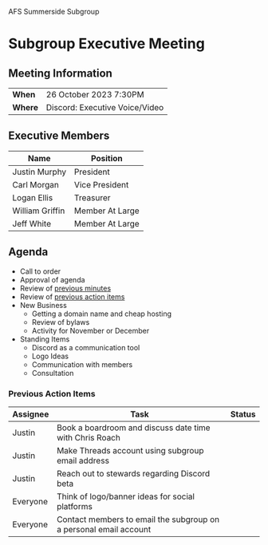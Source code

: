 <div class='agenda-header'>

AFS Summerside Subgroup
# Subgroup Executive Meeting

</div>

<div class='agenda-meet-info'>

## Meeting Information

|       |                                    |
|-------|------------------------------------|
| **When**  | 26 October 2023 7:30PM         |
| **Where** | Discord: Executive Voice/Video |

</div>

<div class='agenda-executive'>

## Executive Members

| **Name**        | **Position**    |
|-----------------|-----------------|
| Justin Murphy   | President       |
| Carl Morgan     | Vice President  |
| Logan Ellis     | Treasurer       |
| William Griffin | Member At Large |
| Jeff White      | Member At Large |
</div>

<div class='agenda-body'>

## Agenda

- Call to order
- Approval of agenda
- Review of [previous minutes](https://github.com/AFS-Summerside/meetingDocuments/blob/main/Meeting/2023-09-29_minutes.md)
- Review of [previous action items](#previous-action-items)
- New Business
  - Getting a domain name and cheap hosting
  - Review of bylaws
  - Activity for November or December
- Standing Items
  - Discord as a communication tool
  - Logo Ideas
  - Communication with members
  - Consultation
  
</div>
<div class='agenda-actions'>

### Previous Action Items
| **Assignee** |**Task**                                                           |**Status**           |
|--------------|-------------------------------------------------------------------|---------------------|
| Justin       | Book a boardroom and discuss date time with Chris Roach           |                     |
| Justin       | Make Threads account using subgroup email address                 |                     |
| Justin       | Reach out to stewards regarding Discord beta                      |                     |
| Everyone     | Think of logo/banner ideas for social platforms                   |                     |
| Everyone     | Contact members to email the subgroup on a personal email account |                     |

</div>

